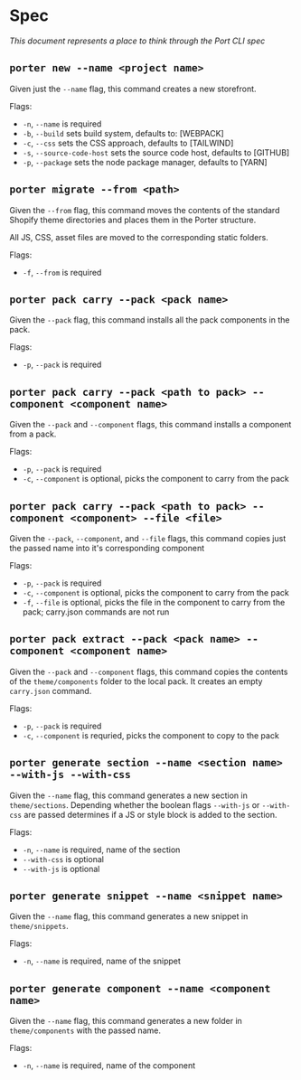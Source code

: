 # Spec

_This document represents a place to think through the Port CLI spec_

## `porter new --name <project name>`

Given just the `--name` flag, this command creates a new storefront.

Flags:

- `-n`, `--name` is required
- `-b`, `--build` sets build system, defaults to: [WEBPACK]
- `-c`, `--css` sets the CSS approach, defaults to [TAILWIND]
- `-s`, `--source-code-host` sets the source code host, defaults to [GITHUB]
- `-p`, `--package` sets the node package manager, defaults to [YARN]

## `porter migrate --from <path>`

Given the `--from` flag, this command moves the contents of the standard Shopify
theme directories and places them in the Porter structure.

All JS, CSS, asset files are moved to the corresponding static folders.

Flags:

- `-f`, `--from` is required

## `porter pack carry --pack <pack name>`

Given the `--pack` flag, this command installs all the pack components in the pack.

Flags:

- `-p`, `--pack` is required

## `porter pack carry --pack <path to pack> --component <component name>`

Given the `--pack` and `--component` flags, this command installs a component from a pack.

Flags:

- `-p`, `--pack` is required
- `-c`, `--component` is optional, picks the component to carry from the pack

## `porter pack carry --pack <path to pack> --component <component> --file <file>`

Given the `--pack`, `--component`, and `--file` flags, this command copies just the passed name
into it's corresponding component

Flags:

- `-p`, `--pack` is required
- `-c`, `--component` is optional, picks the component to carry from the pack
- `-f`, `--file` is optional, picks the file in the component to carry from the pack; carry.json commands are not run

## `porter pack extract --pack <pack name> --component <component name>`

Given the `--pack` and `--component` flags, this command copies the contents of the `theme/components` folder
to the local pack. It creates an empty `carry.json` command.

Flags:

- `-p`, `--pack` is required
- `-c`, `--component` is requried, picks the component to copy to the pack

## `porter generate section --name <section name> --with-js --with-css`

Given the `--name` flag, this command generates a new section in `theme/sections`. Depending whether the boolean
flags `--with-js` or `--with-css` are passed determines if a JS or style block is added to the section.

Flags:

- `-n`, `--name` is required, name of the section
- `--with-css` is optional
- `--with-js` is optional

## `porter generate snippet --name <snippet name>`

Given the `--name` flag, this command generates a new snippet in `theme/snippets`.

Flags:

- `-n`, `--name` is required, name of the snippet

## `porter generate component --name <component name>`

Given the `--name` flag, this command generates a new folder in `theme/components` with the passed name.

Flags:

- `-n`, `--name` is required, name of the component
